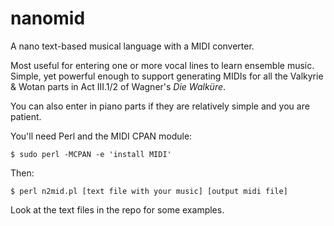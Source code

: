 nanomid
=======

A nano text-based musical language with a MIDI converter.

Most useful for entering one or more vocal lines to learn ensemble music.  Simple, yet powerful enough to support generating MIDIs for all the Valkyrie & Wotan parts in Act III.1/2 of Wagner's _Die Walküre_.

You can also enter in piano parts if they are relatively simple and you are patient.

You'll need Perl and the MIDI CPAN module:

	$ sudo perl -MCPAN -e 'install MIDI'

Then:

	$ perl n2mid.pl [text file with your music] [output midi file]

Look at the text files in the repo for some examples.
